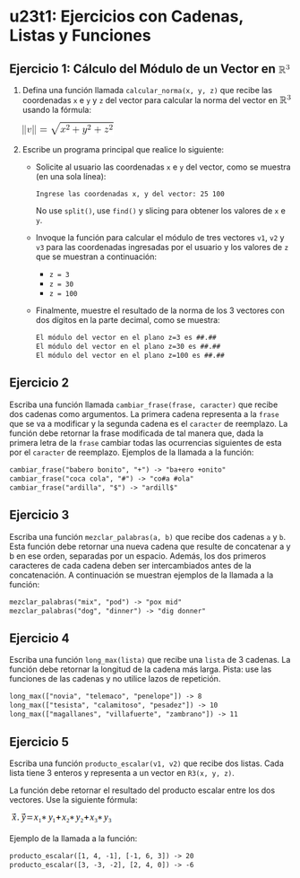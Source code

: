 # u23t1: Ejercicios con Cadenas, Listas y Funciones

## Ejercicio 1: Cálculo del Módulo de un Vector en ![alt text](imageR3.png)

1. Defina una función llamada `calcular_norma(x, y, z)` que recibe las coordenadas `x` e `y` y `z` del vector para calcular la norma del vector en ![alt text](imageR3.png) usando la fórmula:

   ![alt text](image-norma.png)

2. Escribe un programa principal que realice lo siguiente:

   - Solicite al usuario las coordenadas `x` e `y` del vector, como se muestra (en una sola línea):
      ```
      Ingrese las coordenadas x, y del vector: 25 100
      ```
      No use `split()`, use `find()` y slicing para obtener los valores de `x` e `y`.

   - Invoque la función para calcular el módulo de tres vectores `v1`, `v2` y `v3` para las coordenadas ingresadas por el usuario y los valores de `z` que se muestran a continuación:   
      - `z = 3`
      - `z = 30`
      - `z = 100`

   - Finalmente, muestre el resultado de la norma de los 3 vectores con dos dígitos en la parte decimal, como se muestra:
      ```
      El módulo del vector en el plano z=3 es ##.##
      El módulo del vector en el plano z=30 es ##.##
      El módulo del vector en el plano z=100 es ##.##
      ```

## Ejercicio 2

Escriba una función llamada `cambiar_frase(frase, caracter)` que recibe dos cadenas como argumentos. La primera cadena representa a la `frase` que se va a modificar y la segunda cadena es el `caracter` de reemplazo. La función debe retornar la frase modificada de tal manera que, dada la primera letra de la `frase` cambiar todas las ocurrencias siguientes de esta por el `caracter` de reemplazo. Ejemplos de la llamada a la función: 

```
cambiar_frase("babero bonito", "+") -> "ba+ero +onito"
cambiar_frase("coca cola", "#") -> "co#a #ola"
cambiar_frase("ardilla", "$") -> "ardill$"
```

## Ejercicio 3

Escriba una función `mezclar_palabras(a, b)` que recibe dos cadenas `a` y `b`. Esta función debe retornar una nueva cadena que resulte de concatenar a y b en ese orden, separadas por un espacio. Además, los dos primeros caracteres de cada cadena deben ser intercambiados antes de la concatenación. A continuación se muestran ejemplos de la llamada a la función:

```
mezclar_palabras("mix", "pod") -> "pox mid"
mezclar_palabras("dog", "dinner") -> "dig donner"
```

## Ejercicio 4

Escriba una función `long_max(lista)` que recibe una `lista` de 3 cadenas. La función debe retornar la longitud de la cadena más larga. Pista: use las funciones de las cadenas y no utilice lazos de repetición.
```
long_max(["novia", "telemaco", "penelope"]) -> 8
long_max(["tesista", "calamitoso", "pesadez"]) -> 10
long_max(["magallanes", "villafuerte", "zambrano"]) -> 11 
```

## Ejercicio 5

Escriba una función `producto_escalar(v1, v2)` que recibe dos listas. Cada lista tiene 3 enteros y representa a un vector en `R3(x, y, z)`. 

La función debe retornar el resultado del producto escalar entre los dos vectores. Use la siguiente fórmula:

![Fórmula del producto escalar](images/f1_producto_escalar.png)

Ejemplo de la llamada a la función:

```
producto_escalar([1, 4, -1], [-1, 6, 3]) -> 20
producto_escalar([3, -3, -2], [2, 4, 0]) -> -6
```